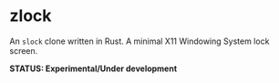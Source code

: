 # zlock
An `slock` clone written in Rust. A minimal X11 Windowing System lock screen.

**STATUS: Experimental/Under development**
